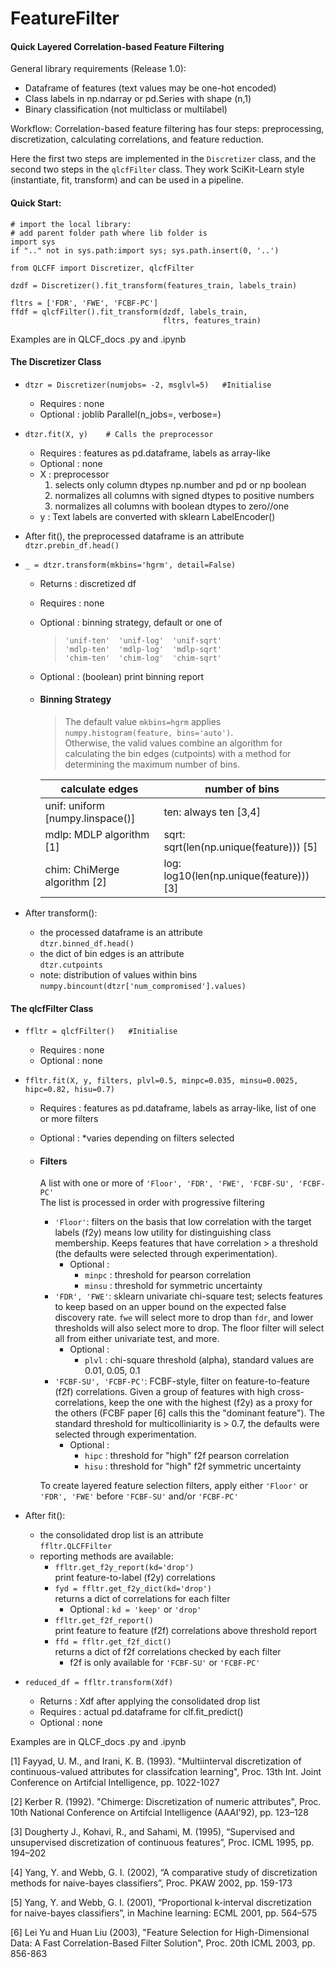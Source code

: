 # FeatureFilter
#### Quick Layered Correlation-based Feature Filtering

General library requirements (Release 1.0):
* Dataframe of features (text values may be one-hot encoded)
* Class labels in np.ndarray or pd.Series with shape (n,1)
* Binary classification (not multiclass or multilabel)

Workflow:
Correlation-based feature filtering has four steps: preprocessing, 
discretization, calculating correlations, and feature reduction.

Here the first two steps are implemented in the ` Discretizer ` class, 
and the second two steps in the ` qlcfFilter ` class. 
They work SciKit-Learn style (instantiate, fit, transform) 
and can be used in a pipeline.

#### Quick Start: 
```
# import the local library:
# add parent folder path where lib folder is
import sys
if ".." not in sys.path:import sys; sys.path.insert(0, '..') 

from QLCFF import Discretizer, qlcfFilter

dzdf = Discretizer().fit_transform(features_train, labels_train) 

fltrs = ['FDR', 'FWE', 'FCBF-PC']
ffdf = qlcfFilter().fit_transform(dzdf, labels_train, 
                                  fltrs, features_train)
```
Examples are in QLCF_docs .py and .ipynb


#### The Discretizer Class

* ` dtzr = Discretizer(numjobs= -2, msglvl=5)   #Initialise `
  - Requires : none
  - Optional : joblib Parallel(n_jobs=, verbose=)
 
* ` dtzr.fit(X, y)    # Calls the preprocessor `
  - Requires : features as pd.dataframe, labels as array-like
  - Optional : none
  - X : preprocessor  
    1. selects only column dtypes np.number and pd or np boolean
    2. normalizes all columns with signed dtypes to positive numbers
    3. normalizes all columns with boolean dtypes to zero//one
  - y : Text labels are converted with sklearn LabelEncoder()

* After fit(), the preprocessed dataframe is an attribute<br>` dtzr.prebin_df.head() `

* ` _ = dtzr.transform(mkbins='hgrm', detail=False) `
  - Returns  : discretized df
  - Requires : none
  - Optional : binning strategy, default or one of
    > ` 'unif-ten'  'unif-log'  'unif-sqrt' `<br> 
      ` 'mdlp-ten'  'mdlp-log'  'mdlp-sqrt' `<br> 
      ` 'chim-ten'  'chim-log'  'chim-sqrt' `
  - Optional : (boolean) print binning report  
  - #### Binning Strategy
    > The default value ` mkbins=hgrm ` applies ` numpy.histogram(feature, bins='auto') `.<br> 
      Otherwise, the valid values combine an algorithm for calculating the bin 
      edges (cutpoints) with a method for determining the maximum number of bins. 
      
     calculate edges | number of bins
      --------------- | ---------------
      unif: uniform [numpy.linspace()] |ten:  always ten [3,4]
      mdlp: MDLP algorithm  [1]        |sqrt: sqrt(len(np.unique(feature)))   [5]
      chim: ChiMerge algorithm  [2]    |log:  log10(len(np.unique(feature)))  [3]

* After transform():
  - the processed dataframe is an attribute<br>` dtzr.binned_df.head() `
  - the dict of bin edges is an attribute<br>` dtzr.cutpoints `
  - note: distribution of values within bins<br>` numpy.bincount(dtzr['num_compromised'].values) `

#### The qlcfFilter Class

* ` ffltr = qlcfFilter()   #Initialise `
  - Requires : none
  - Optional : none
 
* ` ffltr.fit(X, y, filters, plvl=0.5, minpc=0.035, minsu=0.0025, hipc=0.82, hisu=0.7) `
  - Requires : features as pd.dataframe, labels as array-like, list of one or more filters
  - Optional : *varies depending on filters selected
  - #### Filters
    A list with one or more of ` 'Floor', 'FDR', 'FWE', 'FCBF-SU', 'FCBF-PC' `<br>
    The list is processed in order with progressive filtering
    - ` 'Floor' `: filters on the basis that low correlation with the target labels (f2y) means low utility for distinguishing class membership. Keeps features that have correlation > a threshold (the defaults were selected through experimentation).
      - Optional : 
        - ` minpc ` : threshold for pearson correlation
        - ` minsu ` : threshold for symmetric uncertainty 
    - ` 'FDR', 'FWE' `: sklearn univariate chi-square test; selects features to keep based on an upper bound on the expected false discovery rate. ` fwe ` will select more to drop than ` fdr `, and lower thresholds will also select more to drop. The floor filter will select all from either univariate test, and more.
      - Optional : 
        - ` plvl ` : chi-square threshold (alpha), standard values are 0.01, 0.05, 0.1
    - ` 'FCBF-SU', 'FCBF-PC' `: FCBF-style, filter on feature-to-feature (f2f) correlations. Given a group of features with high cross-correlations, keep the one with the highest (f2y) as a proxy for the others (FCBF paper [6] calls this the "dominant feature"). The standard threshold for multicolliniarity is > 0.7, the defaults were selected through experimentation. 
      - Optional : 
        - ` hipc ` : threshold for "high" f2f pearson correlation
        - ` hisu ` : threshold for "high" f2f symmetric uncertainty 

    To create layered feature selection filters, apply either ` 'Floor' ` or ` 'FDR', 'FWE' ` before ` 'FCBF-SU' ` and/or  ` 'FCBF-PC' `
 
 * After fit():
   - the consolidated drop list is an attribute<br>` ffltr.QLCFFilter `
   - reporting methods are available:
     - ` ffltr.get_f2y_report(kd='drop') `<br>print feature-to-label (f2y) correlations 
     - ` fyd = ffltr.get_f2y_dict(kd='drop') `<br>returns a dict of correlations for each filter
       - Optional : ` kd = 'keep' ` or ` 'drop' `
     - ` ffltr.get_f2f_report() `<br>print feature to feature (f2f) correlations above threshold report
     - ` ffd = ffltr.get_f2f_dict() `<br>returns a dict of f2f correlations checked by each filter
       - f2f is only available for ` 'FCBF-SU' ` or ` 'FCBF-PC' `

* ` reduced_df = ffltr.transform(Xdf) `
  - Returns  : Xdf after applying the consolidated drop list
  - Requires : actual pd.dataframe for clf.fit_predict()
  - Optional : none

Examples are in QLCF_docs .py and .ipynb
    
[1] Fayyad, U. M., and Irani, K. B. (1993). "Multiinterval discretization of 
    continuous-valued attributes for classifcation learning", Proc. 13th 
    Int. Joint Conference on Artifcial Intelligence, pp. 1022-1027

[2] Kerber R. (1992). "Chimerge: Discretization of numeric attributes", 
    Proc. 10th National Conference on Artifcial Intelligence (AAAI'92), pp. 123–128

[3] Dougherty J., Kohavi, R., and Sahami, M. (1995), “Supervised and unsupervised
    discretization of continuous features”, Proc. ICML 1995, pp. 194–202
    
[4] Yang, Y. and Webb, G. I. (2002), “A comparative study of discretization methods 
    for naive-bayes classifiers”, Proc. PKAW 2002, pp. 159-173
    
[5] Yang, Y. and Webb, G. I. (2001), “Proportional k-interval discretization 
    for naive-bayes classifiers”, in Machine learning: ECML 2001, pp. 564–575

[6] Lei Yu and Huan Liu (2003), "Feature Selection for High-Dimensional Data: 
    A Fast Correlation-Based Filter Solution", Proc. 20th ICML 2003, pp. 856-863
